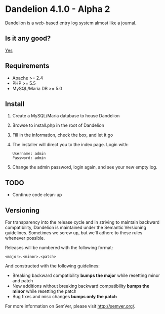 # Dandelion 4.1.0 - Alpha 2

Dandelion is a web-based entry log system almost like a journal.

## Is it any good?

[Yes](https://news.ycombinator.com/item?id=3067434)

## Requirements

* Apache >= 2.4
* PHP >= 5.5
* MySQL/Maria DB >= 5.0

## Install

1. Create a MySQL/Maria database to house Dandelion
3. Browse to install.php in the root of Dandelion
4. Fill in the information, check the box, and let it go
5. The installer will direct you to the index page. Login with:

   ```
   Username: admin
   Password: admin
   ```

6. Change the admin password, login again, and see your new empty log.

## TODO

* Continue code clean-up

## Versioning

For transparency into the release cycle and in striving to maintain backward compatibility, Dandelion is maintained under the Semantic Versioning guidelines. Sometimes we screw up, but we'll adhere to these rules whenever possible.

Releases will be numbered with the following format:

`<major>.<minor>.<patch>`

And constructed with the following guidelines:

- Breaking backward compatibility **bumps the major** while resetting minor and patch
- New additions without breaking backward compatibility **bumps the minor** while resetting the patch
- Bug fixes and misc changes **bumps only the patch**

For more information on SemVer, please visit <http://semver.org/>.
